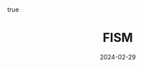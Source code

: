 ---
order: 7
title: FISM
date: 2024-02-29
categories: [Research Interest, Recommender System]
tags: [Paper Review, Data Mining, RecSys, Collaborative Filtering, User Free Model]
math: true
description: >-
    <ul type="square">
    <li><strong>Title</strong>: <a href="https://dl.acm.org/doi/abs/10.1145/2487575.2487589?casa_token=zDZvzz_byroAAAAA:1Dr1GXJ7yst1AM9GKAlEyDRP6_hzDEQQr5ML9cjR7u6bJOr4dOp4gA3RyLyI-tVdsewY6FL7Sixq4Vs"><em>FISM: Factored Item Similarity Models for Top-N Recommender Systems</em></a></li>
    <li><strong>Author</strong>: <em>Kabbur et al.</em></li>
    <li><strong>Publisher</strong>: <em>KDD</em></li>
    <li><strong>Published</strong>: <em>2013</em></li>
    </ul>
image:
    path: /_post_refer_img/RecommenderSystem/Thumbnail.jpg
---